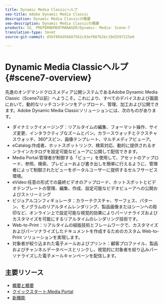 ```yaml
---
title: Dynamic Media Classicヘルプ
seo-title: Adobe Dynamic Media Classic
description: Dynamic Media Classicの概要
seo-description: Dynamic Media Classicの概要
products: SG_ PREPERNEMENTMANAGER/Dynamic- Media- Scene-7
translation-type: tm+mt
source-git-commit: d5bf894d56687561c93ef08762bc19d3597225e6

---
```



# Dynamic Media Classicヘルプ {#scene7-overview}

先進のオンデマンドクロスメディア公開システムであるAdobe Dynamic Media Classic（Scene7以前）へようこそ。これにより、すべてのデバイスおよび画面において、動的なリッチコンテンツをアップロード、管理、加工および公開できます。Adobe Dynamic Media Classicソリューションには、次のものがあります。

* ダイナミックイメージング：リアルタイムの編集、フォーマット操作、サイズ変更、インタラクティブなズームとパン。カラースウォッチとテクスチャスウォッチ、360°スピン、画像テンプレート、マルチメディアビューア。
* eCatalog:作成者、ホットスポットリンク、検索対応、動的に提供されるオンラインカタログを設定可能なビューアに公開して配信できます。
* Media Portal:管理者が制御する「ビュー」を使用して、アセットのアップロード、参照、検索、プレビューおよび書き出しを簡単に行えるように、管理者によって制御されたビューをポータルユーザーに提供するセルフサービス環境。
* eVideo:任意の形式での最終ビデオのアップロード、ホットスポットとビデオテンプレートの管理、編集、作成、設定可能なビデオビューアへの公開およびストリーミング
* ビジュアルコンフィギュレータ：カラーテクスチャ、サーフェス、パターン、モノグラムのリアルタイムレンダリング、製品画像またはシーンへの彫印など、オンライン上で設定可能な視覚的効果によりパーソナライズおよびカスタマイズを可能にするリアルタイムのレンダリング技術です。
* Web-to-Print：リアルタイムの組版技術とフレームワークで、カスタマイズおよびパーソナライズしたドキュメントを作成するためのカスタム Web-to-Print ソリューションを実現します。
* 対象者が絞り込まれた電子メールおよびプリント：顧客プロファイル、製品およびチャンネルデータベースとリンクし、視覚的に対象者を絞り込みパーソナライズした電子メールキャンペーンを配信します。

## 主要リソース

* [概要と概要](/help/scene7-platform-overview.md)
* [クイックスタート:Media Portal](/help/quick-start-media-portal-administration.md)
* [新機能](/help/whats-new.md)
